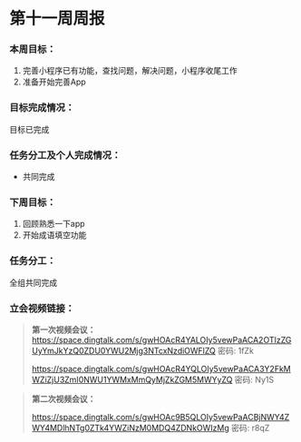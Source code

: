 # 第十一周周报

### 本周目标：

1. 完善小程序已有功能，查找问题，解决问题，小程序收尾工作
4. 准备开始完善App

### 目标完成情况：

目标已完成

### 任务分工及个人完成情况：

- 共同完成

### 下周目标：

1. 回顾熟悉一下app
2. 开始成语填空功能

### 任务分工：

全组共同完成

### 立会视频链接：

> **第一次视频会议：**
> https://space.dingtalk.com/s/gwHOAcR4YALOIy5vewPaACA2OTIzZGUyYmJkYzQ0ZDU0YWU2Mjg3NTcxNzdiOWFlZQ 密码: 1fZk
>
> https://space.dingtalk.com/s/gwHOAcR4YQLOIy5vewPaACA3Y2FkMWZiZjU3ZmI0NWU1YWMxMmQyMjZkZGM5MWYyZQ 密码: Ny1S

> **第二次视频会议：**
>
> https://space.dingtalk.com/s/gwHOAc9B5QLOIy5vewPaACBjNWY4ZWY4MDlhNTg0ZTk4YWZiNzM0MDQ4ZDNkOWIzMg 密码: r8qZ
>
> 

